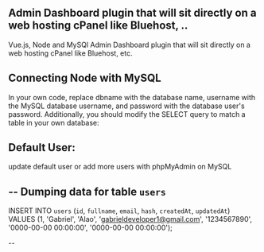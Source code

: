 ## Admin Dashboard plugin that will sit directly on a web hosting cPanel like Bluehost, ..


Vue.js, Node and MySQl Admin Dashboard plugin that will sit directly on a web hosting cPanel like Bluehost, etc.
 
 ## Connecting Node with MySQL
 
 In your own code, replace dbname with the database name, username with the MySQL database username, and password with the database user's password. Additionally, you should modify the SELECT query to match a table in your own database:
 
 ## Default User: 
 
update default user or add more users with phpMyAdmin on MySQL
 
 
-- Dumping data for table `users`
--

INSERT INTO `users` (`id`, `fullname`, `email`, `hash`, `createdAt`, `updatedAt`) VALUES
(1, 'Gabriel', 'Alao', 'gabrieldeveloper1@gmail.com', '1234567890', '0000-00-00 00:00:00', '0000-00-00 00:00:00');

--
